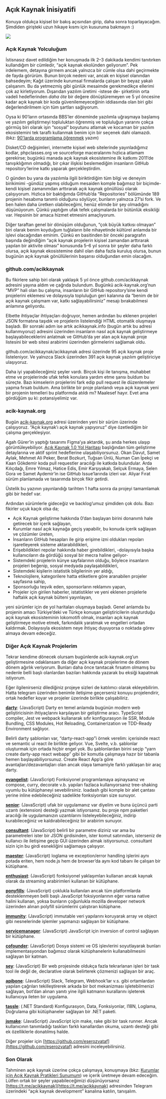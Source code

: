 ## Açık Kaynak İnisiyatifi

Konuya oldukça kişisel bir bakış açısından girip, daha sonra toparlayacağım. Şimdiden girişteki uzun hikaye kısmı için kusuruma bakmayın :)

![](https://cdn.hashnode.com/res/hashnode/image/upload/v1659040683473/nb6DGQfNf.png)

### **Açık Kaynak Yolculuğum**

İstisnasız davet edildiğim her konuşmada ilk 2–3 dakikada kendimi tanıtırken kullandığım bir cümledir, “açık kaynak ekolünden geliyorum”. Pek irdelemem, detayına girmem ancak yalnızca bir cümle olsa dahi geçirmekte de fayda görürüm. Bunun birçok nedeni var, ancak en kişisel olanından bahsedeyim; Kağıt üzerinde kurumsal firmalarda çalışan bir beyaz yakalı çalışanım. Bu da yetmezmiş gibi günlük mesaimde gerekmedikçe ellerimi çok az kirletiyorum. Dışarıdan yazılım üretimi -istese de- şirketinin orta vadeli hedeflerinden *daha öte* bir değere dönüştüremeyen ve 5 yıl öncesine kadar açık kaynak bir koda güvenilemeyeceğinin iddiasında olan biri gibi değerlendirilmem için tüm şartları sağlıyorum.

Oysa ki 90’ların ortasında BBS’ler döneminde yazılımla uğraşmaya başlamış ve yazılım geliştirmeyi topluluktan öğrenmiş ve topluluğun yararını çokça görmüş biri olarak işin “sosyal” boyutunu atlamak ve kocaman bir yazılım ekosistemini tek taraflı kullanmak benim için bir seçenek dahi olamazdı. (bkz: [90'larda programlama öğrenmek](/90-larda-programlama-ogrenmek) yazım)

Disket/CD değişimleri, internette kişisel web sitelerinde yayınladığımız kodlar, phpclasses.org ve sourceforge maceralarımı hızlıca atlamam gerekirse; bugünkü manada açık kaynak ekosistemine ilk katkımı 2011’de tanışıklığımın olmadığı, bir çıkar ilişkisi beslemediğim insanların GitHub repository’lerine katkı yaparak gerçekleştirdim.

O günden bu yana da yazılımla ilgili biriktirdiğim tüm bilgi ve deneyim birikimimi -gündüz yapmış olduğum mesaiden komple bağımsız bir biçimde- kendi kişisel zamanımdan arttırarak açık kaynak gönüllüsü olarak çalışıyorum. Hızlıca bir baktığımda GitHub’da “Repositories” bölümünde 189 projenin hesabıma tanımlı olduğunu söylüyor, bunların yalnızca 27’si fork. Ve ben halen daha üretken olabileceğimi, henüz elimde bir şey olmadığını düşünüyorum. Çünkü yaptığım ufak tefek çalışmalarda bir bütünlük eksikliği var. Hepsinin bir amaca hizmet etmesini amaçlıyorum.

Diğer taraftan genel bir dönüşüm olduğunun, “çok büyük katkısı olmayan” biri olarak benim koyduğum tuğlaların bile nihayetinde kültürel anlamda bir işlevi olacağından eminim. Çünkü en basitinden bir önceki paragrafın başında değindiğim “açık kaynak projelerin kişisel zamandan arttırarak yapılan bir aktivite olması” konusunda 5–6 yıl sonra bir şeyler daha farklı olursa, açık kaynak ekosistemine dahil olan daha fazla kuruluş olursa, bunun bugünün açık kaynak gönüllülerinin başarısı olduğundan emin olacağım.

### **github.com/acikkaynak**

Bu fikirlere sahip biri olarak yaklaşık 5 yıl önce github.com/acikkaynak adresini yayına aldım ve çağrıda bulundum. Bugünkü acik-kaynak.org’nun “MVP” hali olan bu çalışma, insanların bir GitHub repository’sine kendi projelerini eklemesi ve dolayısıyla topluluğun geri kalanına da “benim de bir açık kaynak çalışmam var, katkı sağlayabilirsiniz” mesajı bırakabilmesi anlamına geliyordu.

Elbette ihtiyaçlar ihtiyaçları doğruyor, hemen ardından bu eklenen projeleri JSON formatına taşıdık ve projelerin listelendiği HTML otomatik oluşmaya başladı. Bir sonraki adım ise artık acikkaynak.info (bugün artık bu adresi kullanmıyoruz) adresini üzerinden insanların nasıl açık kaynak geliştirmeye başlayabileceklerini anlatmak ve GitHub’da yer alan açık kaynak proje listesini bir web sitesi arabirimi üzerinden görmelerini sağlamak oldu.

github.com/acikkaynak/acikkaynak adresi üzerinde 95 açık kaynak proje listeleniyor. Ve yalnızca Slack üzerinden 391 açık kaynak yazılım geliştiriciye ulaşıyoruz.

Daha iyi yapabileceğimiz şeyler vardı. Birçok kişi ile tanışma, muhabbet etme ve projelerinde ufak tefek konulara yardım etme şansı buldum bu süreçte. Bazı kimselerin projelerini fark edip pull request ile düzenlemeler yapma fırsatı buldum. Ama birlikte bir proje planlandı veya açık kaynak yeni bir projenin temelleri bu platformda atıldı mı? Maalesef hayır. Evet ama gördüğüm şu ki: potansiyelimiz var.

### **acik-kaynak.org**

Bugün [acik-kaynak.org](https://acik-kaynak.org/) adresi üzerinden yeni bir sürüm üzerinde çalışıyoruz. “Açık kaynak’ı açık kaynak yapıyoruz” diye özetlediğim bir çalışma gerçekleşiyor.

Agah Gürer’in yaptığı tasarımı Figma’ya aktardık, şu anda herkes ulaşıp görüntüleyebiliyor. [Açık Kaynak 1.0 Yol Haritası](https://github.com/acikkaynak/acikkaynak-website/issues/30) başlığından tüm geliştirme detaylarına ve aktif sprint hedeflerine ulaşabiliyorsunuz. Okan Davut, Samet Aylak, Mehmet Ali Peker, Berat Bozkurt, Tuğsan Ünlü, Numan Can İpekçi ve Kaan Gökdemir koda pull requestler aracılığı ile katkıda bulundular. Arda Kılıçdağı, Emre Yılmaz, Hatice Edis, Emir Karşıyakalı, Selçuk Ermaya, Selen Gora ve Samet Aydemir’in ise GitHub Issue’larında izleri var. Aliyar Fırat sürüm planlamada ve tasarımda birçok fikir getirdi.

Üstelik bu yazının yayınlandığı tarihten 1 hafta sonra da projeyi tamamlamak gibi bir hedef var.

Ardından sürümlerle gideceğiz ve backlog’umuz şimdiden çok dolu. Bazı fikirler uçuk kaçık olsa da;

*   Açık Kaynak geliştirme hakkında 0’dan başlayan birini donanımlı hale getirecek bir içerik sağlayan,
*   Kurumlar nasıl açık kaynağa geçiş yapabilir, bu konuda içerik sağlayan ve çözümler üreten,
*   İnsanların GitHub hesapları ile girip erişime izni oldukları repoları işaretleyerek sisteme aktarabildikleri,
*   Erişebildikleri repolar hakkında haber girebildikleri, -dolayısıyla başka kullanıcıların da gördüğü sosyal bir mecra haline geliyor-
*   Sistemdeki projelerin künye sayfalarının olduğu, böylece insanların projeleri beğenip, sosyal medyada paylaşabildikleri,
*   Sistemdeki kişilerin istatistik bilgilerinin yer aldığı,
*   Teknolojilere, kategorilere hatta etiketlere göre aranabilen projeler sayfasına sahip,
*   Sponsorluğu teşvik eden, sponsorların reklamını yapan,
*   Projeler için girilen haberler, istatistikler ve yeni eklenen projelerle haftalık açık kaynak bülteni yayınlayan,

yeni sürümler için de yol haritaları oluşmaya başladı. Genel anlamda bu projenin amacı Türkiye’deki ve Türkçe konuşan geliştiricilerin oluşturduğu açık kaynak ekosisteminin lokomotifi olmak, insanları açık kaynak geliştirmeye motive etmek, farkındalık yaratmak ve engelleri ortadan kaldırmak. Dolayısıyla ekosistem neye ihtiyaç duyuyorsa o noktada görev almaya devam edeceğiz.

### **Diğer Açık Kaynak Projelerim**

Tekrar kendime dönecek olursam bugünlerde acik-kaynak.org’un geliştirmesine odaklansam da diğer açık kaynak projelerime de dönem dönem ağırlık veriyorum. Bunları daha önce tanıtacak fırsatım olmamış bu nedenle belli başlı olanlardan bazıları hakkında yazarak bu eksiği kapatmak istiyorum.

Eğer ilgilenirseniz dilediğiniz projeye sizleri de katılımcı olarak ekleyebilirim. Hatta telegram üzerinden benimle iletişime geçerseniz konuyu projelendirir, ortak hedefler koyar ve projeler üzerinde birlikte çalışabiliriz.

[**darty**](https://github.com/eserozvataf/darty): (JavaScript) Darty en temel anlamda bugünün modern web geliştiricisinin ihtiyaçlarını karşılayan bir geliştirme aracı. TypeScript compiler, Jest ve webpack kullanarak sıfır konfigurasyon ile SSR, Module Bundling, CSS Modules, Hot Reloading, Containerization ve TDD-Ready Environment sağlıyor.

Belirli darty şablonları var, “darty-react-app”i örnek verelim: içerisinde react ve semantic ui react ile birlikte geliyor. Vue, Svelte, v.b. şablonlar oluşturmak için ortada hiçbir engel yok. Bu şablonlardan birini seçip “yarn create darty-app react webapp” gibi bir komutla çalışmaya hazır bir tabanla hemen başlayabiliyorsunuz. Create React App’a göre avantajları/dezavantajları olan ancak olaya tamamiyle farklı yaklaşan bir araç darty.

[**evangelist**](https://github.com/eserozvataf/evangelist): (JavaScript) Fonksiyonel programlamaya aşinaysanız ve compose, curry, decorate v.b. yapıları fazlaca kullanıyorsanız tree-shaking uyumlu bu kütüphaneyi sevebilirsiniz. loadash gibi komple bir alet çantası yerine inline edebileceğiniz sadelikte fonksiyonları size sunuyor.

[**senior**](https://github.com/eserozvataf/senior): (JavaScript) ufak bir uygulamanız var diyelim ve buna üçüncü parti uzantı (extension) desteği yazmak istiyorsanız. bu proje npm paketleri aracılığı ile uygulamanızın uzantılarını listeleyebileceğiniz, indirip kurabileceğiniz ve kaldırabileceğiniz bir arabirim sunuyor.

[**consultant**](https://github.com/eserozvataf/consultant): (JavaScript) belirli bir parametre diziniz var ama bu parametreleri ister bir JSON girdisinden, ister komut satırından, isterseniz de kullanıcı ile iletişime geçip GUI üzerinden almak istiyorsunuz. consultant sizin için bu girdi esnekliğini sağlamaya çalışıyor.

[**maester**](https://github.com/eserozvataf/maester): (JavaScript) loglama ve exception/error handling işlerini aynı potada eriten, hem node.js hem de browser’da aynı kod tabanı ile çalışan bir kütüphane.

[**enthusiast**](https://github.com/eserozvataf/enthusiast): (JavaScript) fonksiyonel yaklaşımları kullanan ancak kaynak olarak da streaming arabirimleri kullanan bir kütüphane.

[**ponyfills**](https://github.com/eserozvataf/ponyfills): (JavaScript) çoklukla kullanılan ancak tüm platformlarda desteklenmeyen belli başlı JavaScript foksiyonlarının eğer varsa native halini kullanan, yoksa bunların çoğunlukla mozilla developer network üzerinden alınan polyfill sürümlerini çalıştıran kütüphane.

[**immunity**](https://github.com/eserozvataf/immunity): (JavaScript) immutable veri yapılarını koruyarak array ve object gibi nesnelerinde işlemler yapmanızı sağlayan bir kütüphane.

[**servicemanager**](https://github.com/eserozvataf/servicemanager): (JavaScript) JavaScript için inversion of control sağlayan bir kütüphane.

[**cofounder**](https://github.com/eserozvataf/cofounder): (JavaScript) Dosya sistemi ve OS işlevlerini soyutlayarak bunları implementasyondan bağımsız olarak kütüphanelerin kullanabilmesini sağlayan bir katman.

[**sey**](https://github.com/eserozvataf/sey): (JavaScript) Bir web projesinde oldukça fazla tekrarlanan işleri bir task tool ile değil de, declarative olarak belirterek çözmenizi sağlayan bir araç.

[**apibone**](https://github.com/eserozvataf/apibone): (JavaScript) Slack, Telegram, Webhook’lar v.s. gibi ortamlardan yapılan çağrıları tekilleştirerek arkada bir bot mekanizması işletebilmenizi sağlayan, bot’dan alınan yanıtı yine ilgili katmanın kurallarını işleterek kullanıcıya ileten bir uygulama.

[**tassle**](https://github.com/eserozvataf/tassle): (.NET Standard) Konfigurasyon, Data, Fonksiyonlar, I18N, Loglama, Doğrulama gibi kütüphaneler sağlayan bir .NET paketi.

[**jsmake**](https://github.com/eserozvataf/jsmake): (JavaScript) JavaScript için make, rake gibi bir task runner. Ancak kullanıcının tanımladığı taskları farklı kanallardan okuma, uzantı desteği gibi ek özelliklerle donatılmış halde.

Diğer projeler için [https://github.com/eserozvataf](https://github.com/eserozvataf) adresini inceleyebilirsiniz.

### **Son Olarak**

Tahminen açık kaynak üzerine çokça çalışmaya, konuşmaya (bkz: [Kurumlar için Açık Kaynak Pratikleri Sunumum](https://speakerdeck.com/eser/acik-kaynak-pratikleri)) ve içerik üretmeye devam edeceğim. Lütfen ortak bir şeyler yapabileceğimizi düşünüyorsanız [https://t.me/acikkaynak](https://t.me/acikkaynak) adresinden Telegram üzerindeki “açık kaynak development” kanalına katılın, tanışalım.